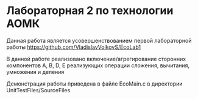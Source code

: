 # Лабораторная 2 по технологии АОМК

Данная работа является усовершенствованием первой лабораторной работы https://github.com/VladislavVolkovS/EcoLab1

В данной работе реализовано включение/агрегирование сторонних компонентов A, B, D, E реализующих операции сложения, вычитания, умножения и деления

Демонстрация работы приведена в файле EcoMain.c в директории UnitTestFiles/SourceFiles
